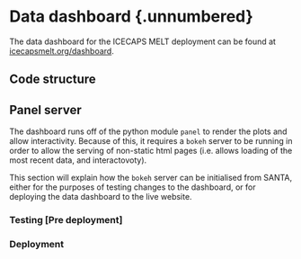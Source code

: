 # Data dashboard {.unnumbered}

The data dashboard for the ICECAPS MELT deployment can be found at [icecapsmelt.org/dashboard](http://www.icecapsmelt.org/dashboard).


## Code structure


## Panel server

The dashboard runs off of the python module `panel` to render the plots and allow interactivity. Because of this, it requires a `bokeh` server to be running in order to allow the serving of non-static html pages (i.e. allows loading of the most recent data, and interactovoty).

This section will explain how the `bokeh` server can be initialised from SANTA, either for the purposes of testing changes to the dashboard, or for deploying the data dashboard to the live website.

### Testing \[Pre deployment\]




### Deployment
